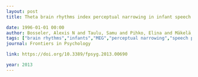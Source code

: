 ```yaml
---
layout: post
title: Theta brain rhythms index perceptual narrowing in infant speech perception

date: 1996-01-01 00:00
author: Bosseler, Alexis N and Taulu, Samu and Pihko, Elina and Mäkelä, Jyrki P and Imada, Toshiaki and Ahonen, Antti and Kuhl, Patricia K
tags: ["brain rhythms","infants","MEG","perceptual narrowing","speech perception"]
journal: Frontiers in Psychology

link: https://doi.org/10.3389/fpsyg.2013.00690

year: 2013
---
```



